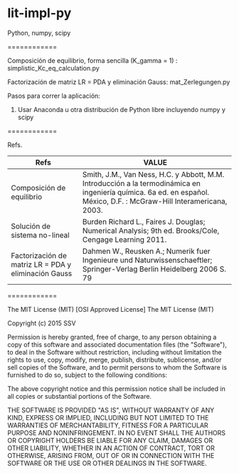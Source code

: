 lit-impl-py
============

Python, numpy, scipy

============

Composición de equilibrio, forma sencilla (K_gamma = 1) : simplistic_Kc_eq_calculation.py

Factorización de matriz LR = PDA y eliminación Gauss: mat_Zerlegungen.py

Pasos para correr la aplicación:

1.  Usar Anaconda u otra distribución de Python libre incluyendo numpy y scipy

============

Refs.

Refs     		| VALUE
-------------   | -------------
Composición de equilibrio | Smith, J.M., Van Ness, H.C. y Abbott, M.M. Introducción a la termodinámica en ingeniería química. 6a ed. en español. México, D.F. : McGraw-Hill Interamericana, 2003.
Solución de sistema no-lineal | Burden Richard L., Faires J. Douglas; Numerical Analysis; 9th ed. Brooks/Cole, Cengage Learning 2011. 
Factorización de matriz LR = PDA y eliminación Gauss | Dahmen W., Reusken A.; Numerik fuer Ingenieure und Naturwissenschaeftler; Springer-Verlag Berlin Heidelberg 2006 S. 79

============

The MIT License (MIT)
[OSI Approved License]
The MIT License (MIT)

Copyright (c) 2015 SSV

Permission is hereby granted, free of charge, to any person obtaining a copy
of this software and associated documentation files (the "Software"), to deal
in the Software without restriction, including without limitation the rights
to use, copy, modify, merge, publish, distribute, sublicense, and/or sell
copies of the Software, and to permit persons to whom the Software is
furnished to do so, subject to the following conditions:

The above copyright notice and this permission notice shall be included in
all copies or substantial portions of the Software.

THE SOFTWARE IS PROVIDED "AS IS", WITHOUT WARRANTY OF ANY KIND, EXPRESS OR
IMPLIED, INCLUDING BUT NOT LIMITED TO THE WARRANTIES OF MERCHANTABILITY,
FITNESS FOR A PARTICULAR PURPOSE AND NONINFRINGEMENT. IN NO EVENT SHALL THE
AUTHORS OR COPYRIGHT HOLDERS BE LIABLE FOR ANY CLAIM, DAMAGES OR OTHER
LIABILITY, WHETHER IN AN ACTION OF CONTRACT, TORT OR OTHERWISE, ARISING FROM,
OUT OF OR IN CONNECTION WITH THE SOFTWARE OR THE USE OR OTHER DEALINGS IN
THE SOFTWARE.

